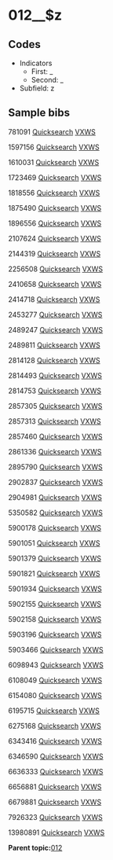 # 012\_\_$z

## Codes

-   Indicators
    -   First: \_
    -   Second: \_
-   Subfield: z

## Sample bibs

781091 [Quicksearch](https://search.library.yale.edu/catalog/781091) [VXWS](http://prodorbis.library.yale.edu:7014/vxws/GetHoldingsService?bibId=781091)

1597156 [Quicksearch](https://search.library.yale.edu/catalog/1597156) [VXWS](http://prodorbis.library.yale.edu:7014/vxws/GetHoldingsService?bibId=1597156)

1610031 [Quicksearch](https://search.library.yale.edu/catalog/1610031) [VXWS](http://prodorbis.library.yale.edu:7014/vxws/GetHoldingsService?bibId=1610031)

1723469 [Quicksearch](https://search.library.yale.edu/catalog/1723469) [VXWS](http://prodorbis.library.yale.edu:7014/vxws/GetHoldingsService?bibId=1723469)

1818556 [Quicksearch](https://search.library.yale.edu/catalog/1818556) [VXWS](http://prodorbis.library.yale.edu:7014/vxws/GetHoldingsService?bibId=1818556)

1875490 [Quicksearch](https://search.library.yale.edu/catalog/1875490) [VXWS](http://prodorbis.library.yale.edu:7014/vxws/GetHoldingsService?bibId=1875490)

1896556 [Quicksearch](https://search.library.yale.edu/catalog/1896556) [VXWS](http://prodorbis.library.yale.edu:7014/vxws/GetHoldingsService?bibId=1896556)

2107624 [Quicksearch](https://search.library.yale.edu/catalog/2107624) [VXWS](http://prodorbis.library.yale.edu:7014/vxws/GetHoldingsService?bibId=2107624)

2144319 [Quicksearch](https://search.library.yale.edu/catalog/2144319) [VXWS](http://prodorbis.library.yale.edu:7014/vxws/GetHoldingsService?bibId=2144319)

2256508 [Quicksearch](https://search.library.yale.edu/catalog/2256508) [VXWS](http://prodorbis.library.yale.edu:7014/vxws/GetHoldingsService?bibId=2256508)

2410658 [Quicksearch](https://search.library.yale.edu/catalog/2410658) [VXWS](http://prodorbis.library.yale.edu:7014/vxws/GetHoldingsService?bibId=2410658)

2414718 [Quicksearch](https://search.library.yale.edu/catalog/2414718) [VXWS](http://prodorbis.library.yale.edu:7014/vxws/GetHoldingsService?bibId=2414718)

2453277 [Quicksearch](https://search.library.yale.edu/catalog/2453277) [VXWS](http://prodorbis.library.yale.edu:7014/vxws/GetHoldingsService?bibId=2453277)

2489247 [Quicksearch](https://search.library.yale.edu/catalog/2489247) [VXWS](http://prodorbis.library.yale.edu:7014/vxws/GetHoldingsService?bibId=2489247)

2489811 [Quicksearch](https://search.library.yale.edu/catalog/2489811) [VXWS](http://prodorbis.library.yale.edu:7014/vxws/GetHoldingsService?bibId=2489811)

2814128 [Quicksearch](https://search.library.yale.edu/catalog/2814128) [VXWS](http://prodorbis.library.yale.edu:7014/vxws/GetHoldingsService?bibId=2814128)

2814493 [Quicksearch](https://search.library.yale.edu/catalog/2814493) [VXWS](http://prodorbis.library.yale.edu:7014/vxws/GetHoldingsService?bibId=2814493)

2814753 [Quicksearch](https://search.library.yale.edu/catalog/2814753) [VXWS](http://prodorbis.library.yale.edu:7014/vxws/GetHoldingsService?bibId=2814753)

2857305 [Quicksearch](https://search.library.yale.edu/catalog/2857305) [VXWS](http://prodorbis.library.yale.edu:7014/vxws/GetHoldingsService?bibId=2857305)

2857313 [Quicksearch](https://search.library.yale.edu/catalog/2857313) [VXWS](http://prodorbis.library.yale.edu:7014/vxws/GetHoldingsService?bibId=2857313)

2857460 [Quicksearch](https://search.library.yale.edu/catalog/2857460) [VXWS](http://prodorbis.library.yale.edu:7014/vxws/GetHoldingsService?bibId=2857460)

2861336 [Quicksearch](https://search.library.yale.edu/catalog/2861336) [VXWS](http://prodorbis.library.yale.edu:7014/vxws/GetHoldingsService?bibId=2861336)

2895790 [Quicksearch](https://search.library.yale.edu/catalog/2895790) [VXWS](http://prodorbis.library.yale.edu:7014/vxws/GetHoldingsService?bibId=2895790)

2902837 [Quicksearch](https://search.library.yale.edu/catalog/2902837) [VXWS](http://prodorbis.library.yale.edu:7014/vxws/GetHoldingsService?bibId=2902837)

2904981 [Quicksearch](https://search.library.yale.edu/catalog/2904981) [VXWS](http://prodorbis.library.yale.edu:7014/vxws/GetHoldingsService?bibId=2904981)

5350582 [Quicksearch](https://search.library.yale.edu/catalog/5350582) [VXWS](http://prodorbis.library.yale.edu:7014/vxws/GetHoldingsService?bibId=5350582)

5900178 [Quicksearch](https://search.library.yale.edu/catalog/5900178) [VXWS](http://prodorbis.library.yale.edu:7014/vxws/GetHoldingsService?bibId=5900178)

5901051 [Quicksearch](https://search.library.yale.edu/catalog/5901051) [VXWS](http://prodorbis.library.yale.edu:7014/vxws/GetHoldingsService?bibId=5901051)

5901379 [Quicksearch](https://search.library.yale.edu/catalog/5901379) [VXWS](http://prodorbis.library.yale.edu:7014/vxws/GetHoldingsService?bibId=5901379)

5901821 [Quicksearch](https://search.library.yale.edu/catalog/5901821) [VXWS](http://prodorbis.library.yale.edu:7014/vxws/GetHoldingsService?bibId=5901821)

5901934 [Quicksearch](https://search.library.yale.edu/catalog/5901934) [VXWS](http://prodorbis.library.yale.edu:7014/vxws/GetHoldingsService?bibId=5901934)

5902155 [Quicksearch](https://search.library.yale.edu/catalog/5902155) [VXWS](http://prodorbis.library.yale.edu:7014/vxws/GetHoldingsService?bibId=5902155)

5902158 [Quicksearch](https://search.library.yale.edu/catalog/5902158) [VXWS](http://prodorbis.library.yale.edu:7014/vxws/GetHoldingsService?bibId=5902158)

5903196 [Quicksearch](https://search.library.yale.edu/catalog/5903196) [VXWS](http://prodorbis.library.yale.edu:7014/vxws/GetHoldingsService?bibId=5903196)

5903466 [Quicksearch](https://search.library.yale.edu/catalog/5903466) [VXWS](http://prodorbis.library.yale.edu:7014/vxws/GetHoldingsService?bibId=5903466)

6098943 [Quicksearch](https://search.library.yale.edu/catalog/6098943) [VXWS](http://prodorbis.library.yale.edu:7014/vxws/GetHoldingsService?bibId=6098943)

6108049 [Quicksearch](https://search.library.yale.edu/catalog/6108049) [VXWS](http://prodorbis.library.yale.edu:7014/vxws/GetHoldingsService?bibId=6108049)

6154080 [Quicksearch](https://search.library.yale.edu/catalog/6154080) [VXWS](http://prodorbis.library.yale.edu:7014/vxws/GetHoldingsService?bibId=6154080)

6195715 [Quicksearch](https://search.library.yale.edu/catalog/6195715) [VXWS](http://prodorbis.library.yale.edu:7014/vxws/GetHoldingsService?bibId=6195715)

6275168 [Quicksearch](https://search.library.yale.edu/catalog/6275168) [VXWS](http://prodorbis.library.yale.edu:7014/vxws/GetHoldingsService?bibId=6275168)

6343416 [Quicksearch](https://search.library.yale.edu/catalog/6343416) [VXWS](http://prodorbis.library.yale.edu:7014/vxws/GetHoldingsService?bibId=6343416)

6346590 [Quicksearch](https://search.library.yale.edu/catalog/6346590) [VXWS](http://prodorbis.library.yale.edu:7014/vxws/GetHoldingsService?bibId=6346590)

6636333 [Quicksearch](https://search.library.yale.edu/catalog/6636333) [VXWS](http://prodorbis.library.yale.edu:7014/vxws/GetHoldingsService?bibId=6636333)

6656881 [Quicksearch](https://search.library.yale.edu/catalog/6656881) [VXWS](http://prodorbis.library.yale.edu:7014/vxws/GetHoldingsService?bibId=6656881)

6679881 [Quicksearch](https://search.library.yale.edu/catalog/6679881) [VXWS](http://prodorbis.library.yale.edu:7014/vxws/GetHoldingsService?bibId=6679881)

7926323 [Quicksearch](https://search.library.yale.edu/catalog/7926323) [VXWS](http://prodorbis.library.yale.edu:7014/vxws/GetHoldingsService?bibId=7926323)

13980891 [Quicksearch](https://search.library.yale.edu/catalog/13980891) [VXWS](http://prodorbis.library.yale.edu:7014/vxws/GetHoldingsService?bibId=13980891)

**Parent topic:**[012](../../tags/012/012.md)

